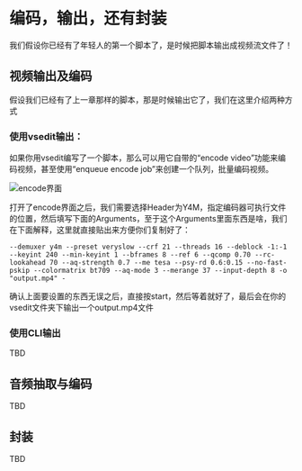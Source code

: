 # 编码，输出，还有封装

我们假设你已经有了年轻人的第一个脚本了，是时候把脚本输出成视频流文件了！

## 视频输出及编码

假设我们已经有了上一章那样的脚本，那是时候输出它了，我们在这里介绍两种方式

### 使用vsedit输出：

如果你用vsedit编写了一个脚本，那么可以用它自带的“encode video”功能来编码视频，甚至使用“enqueue encode job”来创建一个队列，批量编码视频。

![encode&#x754C;&#x9762;](https://i.v2ex.co/M1IJz328l.png)

打开了encode界面之后，我们需要选择Header为Y4M，指定编码器可执行文件的位置，然后填写下面的Arguments，至于这个Arguments里面东西是啥，我们在下面解释，这里就直接贴出来方便你们复制好了：

`--demuxer y4m --preset veryslow --crf 21 --threads 16 --deblock -1:-1 --keyint 240 --min-keyint 1 --bframes 8 --ref 6 --qcomp 0.70 --rc-lookahead 70 --aq-strength 0.7 --me tesa --psy-rd 0.6:0.15 --no-fast-pskip --colormatrix bt709 --aq-mode 3 --merange 37 --input-depth 8 -o "output.mp4" -`

确认上面要设置的东西无误之后，直接按start，然后等着就好了，最后会在你的vsedit文件夹下输出一个output.mp4文件

### 使用CLI输出

TBD

## 音频抽取与编码

TBD

## 封装

TBD

